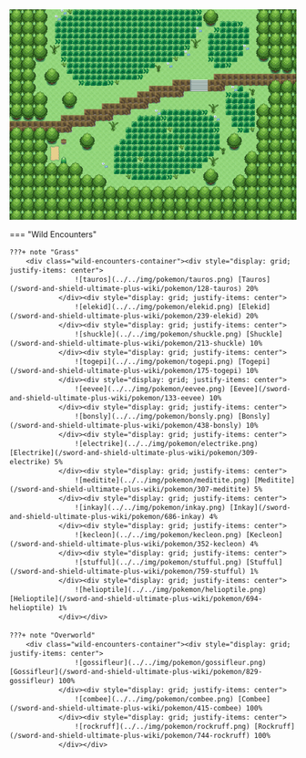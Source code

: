 <img src="../../img/routes/Wild Area 1 Southeast.png" alt="Wild Area 1 Southeast"/>

=== "Wild Encounters"


	???+ note "Grass"
		<div class="wild-encounters-container"><div style="display: grid; justify-items: center">
                    ![tauros](../../img/pokemon/tauros.png) [Tauros](/sword-and-shield-ultimate-plus-wiki/pokemon/128-tauros) 20%
                </div><div style="display: grid; justify-items: center">
                    ![elekid](../../img/pokemon/elekid.png) [Elekid](/sword-and-shield-ultimate-plus-wiki/pokemon/239-elekid) 20%
                </div><div style="display: grid; justify-items: center">
                    ![shuckle](../../img/pokemon/shuckle.png) [Shuckle](/sword-and-shield-ultimate-plus-wiki/pokemon/213-shuckle) 10%
                </div><div style="display: grid; justify-items: center">
                    ![togepi](../../img/pokemon/togepi.png) [Togepi](/sword-and-shield-ultimate-plus-wiki/pokemon/175-togepi) 10%
                </div><div style="display: grid; justify-items: center">
                    ![eevee](../../img/pokemon/eevee.png) [Eevee](/sword-and-shield-ultimate-plus-wiki/pokemon/133-eevee) 10%
                </div><div style="display: grid; justify-items: center">
                    ![bonsly](../../img/pokemon/bonsly.png) [Bonsly](/sword-and-shield-ultimate-plus-wiki/pokemon/438-bonsly) 10%
                </div><div style="display: grid; justify-items: center">
                    ![electrike](../../img/pokemon/electrike.png) [Electrike](/sword-and-shield-ultimate-plus-wiki/pokemon/309-electrike) 5%
                </div><div style="display: grid; justify-items: center">
                    ![meditite](../../img/pokemon/meditite.png) [Meditite](/sword-and-shield-ultimate-plus-wiki/pokemon/307-meditite) 5%
                </div><div style="display: grid; justify-items: center">
                    ![inkay](../../img/pokemon/inkay.png) [Inkay](/sword-and-shield-ultimate-plus-wiki/pokemon/686-inkay) 4%
                </div><div style="display: grid; justify-items: center">
                    ![kecleon](../../img/pokemon/kecleon.png) [Kecleon](/sword-and-shield-ultimate-plus-wiki/pokemon/352-kecleon) 4%
                </div><div style="display: grid; justify-items: center">
                    ![stufful](../../img/pokemon/stufful.png) [Stufful](/sword-and-shield-ultimate-plus-wiki/pokemon/759-stufful) 1%
                </div><div style="display: grid; justify-items: center">
                    ![helioptile](../../img/pokemon/helioptile.png) [Helioptile](/sword-and-shield-ultimate-plus-wiki/pokemon/694-helioptile) 1%
                </div></div>

	???+ note "Overworld"
		<div class="wild-encounters-container"><div style="display: grid; justify-items: center">
                    ![gossifleur](../../img/pokemon/gossifleur.png) [Gossifleur](/sword-and-shield-ultimate-plus-wiki/pokemon/829-gossifleur) 100%
                </div><div style="display: grid; justify-items: center">
                    ![combee](../../img/pokemon/combee.png) [Combee](/sword-and-shield-ultimate-plus-wiki/pokemon/415-combee) 100%
                </div><div style="display: grid; justify-items: center">
                    ![rockruff](../../img/pokemon/rockruff.png) [Rockruff](/sword-and-shield-ultimate-plus-wiki/pokemon/744-rockruff) 100%
                </div></div>



